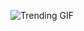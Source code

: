 
<!-- GIF_SECTION -->
![Trending GIF](https://media4.giphy.com/media/v1.Y2lkPThiYjIxNzcyZHlyMThydno5c2pldTExeW1sbXUxbjFpeXJocmU1aTluMDZoYnkzdyZlcD12MV9naWZzX3NlYXJjaCZjdD1n/bGgsc5mWoryfgKBx1u/giphy.gif)
<!-- END_GIF_SECTION -->
